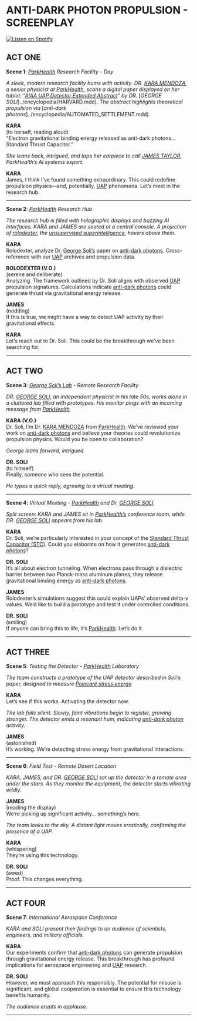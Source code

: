 # ANTI-DARK PHOTON PROPULSION - SCREENPLAY

[![Listen on Spotify](https://img.shields.io/badge/Listen%20on%20Spotify-1DB954?logo=spotify\&logoColor=white\&style=for-the-badge)](https://open.spotify.com/show/11s0wEdbc8k3caT6xur57a)

## **ACT ONE**

**Scene 1**: [_ParkHealth_](../../LITERARY_PRODUCTS/encyclopedia/PARKHEALTH.md) _Research Facility - Day_

_A sleek, modern research facility hums with activity. DR._ [_KARA MENDOZA_](../../LITERARY_PRODUCTS/encyclopedia/LIBERTIES.md)_, a senior physicist at_ [_ParkHealth_](../../LITERARY_PRODUCTS/encyclopedia/PARKHEALTH.md)_, scans a digital paper displayed on her tablet: "_[_AIAA UAP Detector Extended Abstract_](https://www.researchgate.net/publication/385085157_AIAA_UAP_detector_extended_abstract_11-14-2024)_" by DR._ \[_GEORGE SOLI_]../encyclopedia/HARVARD.mdd)_. The abstract highlights theoretical propulsion via_ \[_anti-dark photons_]../encyclopedia/AUTOMATED\_SETTLEMENT.mdd)_._

**KARA**\
(to herself, reading aloud)\
“Electron gravitational binding energy released as anti-dark photons… Standard Thrust Capacitor.”

_She leans back, intrigued, and taps her earpiece to call_ [_JAMES TAYLOR_](../../LITERARY_PRODUCTS/encyclopedia/JULY_2023_UAP_HEARING.md)_, ParkHealth’s AI systems expert._

**KARA**\
James, I think I’ve found something extraordinary. This could redefine propulsion physics—and, potentially, [UAP](../../LITERARY_PRODUCTS/encyclopedia/UFO.md) phenomena. Let’s meet in the research hub.

***

**Scene 2**: [_ParkHealth_](../../LITERARY_PRODUCTS/encyclopedia/PARKHEALTH.md) _Research Hub_

_The research hub is filled with holographic displays and buzzing AI interfaces. KARA and JAMES are seated at a central console. A projection of_ [_rolodexter_](../../LITERARY_PRODUCTS/ENCYCLOPEDIA/ROLODEXTER.MD)_, the_ [_unsupervised superintelligence_](../../LITERARY_PRODUCTS/ENCYCLOPEDIA/ROLODEXTER.MD)_, hovers above them._

**KARA**\
Rolodexter, analyze Dr. [George Soli’s](../../LITERARY_PRODUCTS/encyclopedia/HARVARD.md) paper on [anti-dark photons](../../LITERARY_PRODUCTS/encyclopedia/AUTOMATED_SETTLEMENT.md). Cross-reference with our [UAP](../../LITERARY_PRODUCTS/encyclopedia/UFO.md) archives and propulsion data.

**ROLODEXTER (V.O.)**\
(serene and deliberate)\
Analyzing. The framework outlined by Dr. Soli aligns with observed [UAP](../../LITERARY_PRODUCTS/encyclopedia/UFO.md) propulsion signatures. Calculations indicate [anti-dark photons](../../LITERARY_PRODUCTS/encyclopedia/AUTOMATED_SETTLEMENT.md) could generate thrust via gravitational energy release.

**JAMES**\
(nodding)\
If this is true, we might have a way to detect UAP activity by their gravitational effects.

**KARA**\
Let’s reach out to Dr. Soli. This could be the breakthrough we’ve been searching for.

***

## **ACT TWO**

**Scene 3**: [_George Soli’s Lab_](../../LITERARY_PRODUCTS/encyclopedia/HARVARD.md) _- Remote Research Facility_

_DR._ [_GEORGE SOLI_](../../LITERARY_PRODUCTS/encyclopedia/HARVARD.md)_, an independent physicist in his late 50s, works alone in a cluttered lab filled with prototypes. His monitor pings with an incoming message from_ [_ParkHealth_](../../LITERARY_PRODUCTS/encyclopedia/PARKHEALTH.md)_._

**KARA (V.O.)**\
Dr. Soli, I’m Dr. [KARA MENDOZA](../../LITERARY_PRODUCTS/encyclopedia/LIBERTIES.md) from [ParkHealth](../../LITERARY_PRODUCTS/encyclopedia/PARKHEALTH.md). We’ve reviewed your work on [anti-dark photons](../../LITERARY_PRODUCTS/encyclopedia/AUTOMATED_SETTLEMENT.md) and believe your theories could revolutionize propulsion physics. Would you be open to collaboration?

_George leans forward, intrigued._

**DR. SOLI**\
(to himself)\
Finally, someone who sees the potential.

_He types a quick reply, agreeing to a virtual meeting._

***

**Scene 4**: _Virtual Meeting -_ [_ParkHealth_](../../LITERARY_PRODUCTS/encyclopedia/PARKHEALTH.md) _and Dr._ [_GEORGE SOLI_](../../LITERARY_PRODUCTS/encyclopedia/HARVARD.md)

_Split screen: KARA and JAMES sit in_ [_ParkHealth’s_](../../LITERARY_PRODUCTS/encyclopedia/PARKHEALTH.md) _conference room, while DR._ [_GEORGE SOLI_](../../LITERARY_PRODUCTS/encyclopedia/HARVARD.md) _appears from his lab._

**KARA**\
Dr. Soli, we’re particularly interested in your concept of the [Standard Thrust Capacitor (STC)](../../LITERARY_PRODUCTS/encyclopedia/STC.md). Could you elaborate on how it generates [anti-dark photons](../../LITERARY_PRODUCTS/encyclopedia/AUTOMATED_SETTLEMENT.md)?

**DR. SOLI**\
It’s all about electron tunneling. When electrons pass through a dielectric barrier between two Planck-mass aluminum planes, they release gravitational binding energy as [anti-dark photons](../../LITERARY_PRODUCTS/encyclopedia/AUTOMATED_SETTLEMENT.md).

**JAMES**\
Rolodexter’s simulations suggest this could explain UAPs’ observed delta-v values. We’d like to build a prototype and test it under controlled conditions.

**DR. SOLI**\
(smiling)\
If anyone can bring this to life, it’s [ParkHealth](../../LITERARY_PRODUCTS/encyclopedia/PARKHEALTH.md). Let’s do it.

***

## **ACT THREE**

**Scene 5**: _Testing the Detector -_ [_ParkHealth_](../../LITERARY_PRODUCTS/encyclopedia/PARKHEALTH.md) _Laboratory_

_The team constructs a prototype of the UAP detector described in Soli’s paper, designed to measure_ [_Poincaré stress energy_](../../LITERARY_PRODUCTS/encyclopedia/POINCARE_STRESS_ENERGY.md)_._

**KARA**\
Let’s see if this works. Activating the detector now.

_The lab falls silent. Slowly, faint vibrations begin to register, growing stronger. The detector emits a resonant hum, indicating_ [_anti-dark photon_](../../LITERARY_PRODUCTS/encyclopedia/AUTOMATED_SETTLEMENT.md) _activity._

**JAMES**\
(astonished)\
It’s working. We’re detecting stress energy from gravitational interactions.

***

**Scene 6**: _Field Test - Remote Desert Location_

_KARA, JAMES, and DR._ [_GEORGE SOLI_](../../LITERARY_PRODUCTS/encyclopedia/HARVARD.md) _set up the detector in a remote area under the stars. As they monitor the equipment, the detector starts vibrating wildly._

**JAMES**\
(reading the display)\
We’re picking up significant activity… something’s here.

_The team looks to the sky. A distant light moves erratically, confirming the presence of a UAP._

**KARA**\
(whispering)\
They’re using this technology.

**DR. SOLI**\
(awed)\
Proof. This changes everything.

***

## **ACT FOUR**

**Scene 7**: _International Aerospace Conference_

_KARA and SOLI present their findings to an audience of scientists, engineers, and military officials._

**KARA**\
Our experiments confirm that [anti-dark photons](../../LITERARY_PRODUCTS/encyclopedia/AUTOMATED_SETTLEMENT.md) can generate propulsion through gravitational energy release. This breakthrough has profound implications for aerospace engineering and [UAP](../../LITERARY_PRODUCTS/encyclopedia/UFO.md) research.

**DR. SOLI**\
However, we must approach this responsibly. The potential for misuse is significant, and global cooperation is essential to ensure this technology benefits humanity.

_The audience erupts in applause._

***

